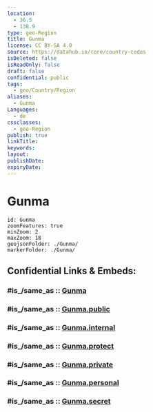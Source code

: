 ```yaml
---
location:
  - 36.5
  - 138.9
type: geo-Region
title: Gunma
license: CC BY-SA 4.0
source: https://datahub.io/core/country-codes
isDeleted: false
isReadOnly: false
draft: false
confidential: public
tags:
  - geo/Country/Region
aliases:
  - Gunma
Languages:
  - de
cssclasses:
  - geo-Region
publish: true
linkTitle:
keywords:
layout:
publishDate:
expiryDate:
---
```


# Gunma

```leaflet
id: Gunma
zoomFeatures: true 
minZoom: 2 
maxZoom: 18
geojsonFolder: ./Gunma/
markerFolder: ./Gunma/
```


## Confidential Links & Embeds: 

### #is_/same_as :: [Gunma](/_Standards/Earth/Continent/Asia/Asia~East/Japan/Regions~Japan/Kantō/prefectures~Kantō/Gunma.md) 

### #is_/same_as :: [Gunma.public](/_public/Earth/Continent/Asia/Asia~East/Japan/Regions~Japan/Kantō/prefectures~Kantō/Gunma.public.md) 

### #is_/same_as :: [Gunma.internal](/_internal/Earth/Continent/Asia/Asia~East/Japan/Regions~Japan/Kantō/prefectures~Kantō/Gunma.internal.md) 

### #is_/same_as :: [Gunma.protect](/_protect/Earth/Continent/Asia/Asia~East/Japan/Regions~Japan/Kantō/prefectures~Kantō/Gunma.protect.md) 

### #is_/same_as :: [Gunma.private](/_private/Earth/Continent/Asia/Asia~East/Japan/Regions~Japan/Kantō/prefectures~Kantō/Gunma.private.md) 

### #is_/same_as :: [Gunma.personal](/_personal/Earth/Continent/Asia/Asia~East/Japan/Regions~Japan/Kantō/prefectures~Kantō/Gunma.personal.md) 

### #is_/same_as :: [Gunma.secret](/_secret/Earth/Continent/Asia/Asia~East/Japan/Regions~Japan/Kantō/prefectures~Kantō/Gunma.secret.md)

